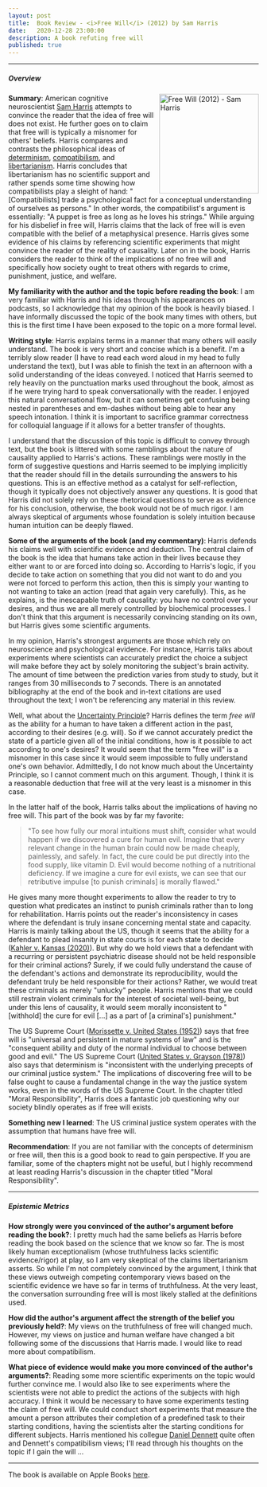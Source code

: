 ```yaml
---
layout: post
title:  Book Review - <i>Free Will</i> (2012) by Sam Harris
date:   2020-12-28 23:00:00
description: A book refuting free will
published: true
---
```


---

##### Overview

<img
  alt="Free Will (2012) - Sam Harris"
  height="200px"
  src="https://images-na.ssl-images-amazon.com/images/I/71M+MkYZA9L.jpg"
  style="float: right; margin-left: 10px;"
  title="Free Will (2012) - Sam Harris">

**Summary**: American cognitive neuroscientist
[Sam Harris](https://en.wikipedia.org/wiki/Sam_Harris)
attempts to convince the reader that the idea of free will does not exist.
He further goes on to claim that free will is typically a misnomer for others'
beliefs.
Harris compares and contrasts the philosophical ideas of
[determinism](https://en.wikipedia.org/wiki/Determinism),
[compatibilism](https://en.wikipedia.org/wiki/Compatibilism),
and [libertarianism](https://en.wikipedia.org/wiki/Libertarianism_(metaphysics)).
Harris concludes that libertarianism has no scientific support and rather spends
some time showing how compatibilists play a sleight of hand:
"[Compatibilists] trade a psychological fact for a conceptual understanding of
ourselves as persons."
In other words, the compatibilist's argument is essentially:
"A puppet is free as long as he loves his strings."
While arguing for his disbelief in free will, Harris claims that the lack of
free will is even compatible with the belief of a
metaphysical presence.
Harris gives some evidence of his claims by referencing scientific experiments
that might convince the reader of the reality of causality.
Later on in the book, Harris considers the reader to think of the implications
of no free will and specifically how society ought to treat others with regards
to crime, punishment, justice, and welfare. 

**My familiarity with the author and the topic before reading the book**: I am
very familiar with Harris and his ideas through his appearances on podcasts, so
I acknowledge that my opinion of the book is heavily biased.
I have informally discussed the topic of the book many times with others, but
this is the first time I have been exposed to the topic on a more formal level. 

**Writing style**: Harris explains terms in a manner that many others will
easily understand.
The book is very short and concise which is a benefit.
I'm a terribly slow reader (I have to read each word aloud in my head to fully
understand the text), but I was able to finish the text in an afternoon
with a solid understanding of the ideas conveyed.
I noticed that Harris seemed to rely heavily on the punctuation marks used
throughout the book, almost as if he were trying hard to speak conversationally
with the reader.
I enjoyed this natural conversational flow, but it can sometimes get confusing
being nested in parentheses and em-dashes without being able to hear any speech
intonation.
I think it is important to sacrifice grammar correctness for colloquial language
if it allows for a better transfer of thoughts. 

I understand that the discussion of this topic is difficult to convey through
text, but the book is littered with some ramblings about the nature of causality
applied to Harris's actions.
These ramblings were mostly in the form of suggestive questions and Harris
seemed to be implying implicitly that the reader should fill in the details
surrounding the answers to his questions.
This is an effective method as a catalyst for self-reflection, though it
typically does not objectively answer any questions.
It is good that Harris did not solely rely on these rhetorical questions to
serve as evidence for his conclusion, otherwise, the book would not be of much
rigor.
I am always skeptical of arguments whose foundation is solely intuition because
human intuition can be deeply flawed.

**Some of the arguments of the book (and my commentary)**: Harris defends his
claims well with scientific evidence and deduction.
The central claim of the book is the idea that humans take action in their lives
because they either want to or are forced into doing so.
According to Harris's logic, if you decide to take action on something that you
did not want to do and you were not forced to perform this action, then this is
simply your wanting to not wanting to take an action
(read that again very carefully).
This, as he explains, is the inescapable truth of causality:
you have no control over your desires, and thus we are all merely controlled by
biochemical processes.
I don't think that this argument is necessarily convincing standing on its own,
but Harris gives some scientific arguments. 

In my opinion, Harris's strongest arguments are those which rely on neuroscience
and psychological evidence.
For instance, Harris talks about experiments where scientists can accurately
predict the choice a subject will make before they act by solely monitoring the
subject's brain activity.
The amount of time between the prediction varies from study to study, but it
ranges from 30 milliseconds to 7 seconds.
There is an annotated bibliography at the end of the book and in-text citations
are used throughout the text;
I won't be referencing any material in this review. 

Well, what about the
[Uncertainty Principle](https://en.wikipedia.org/wiki/Uncertainty_principle)?
Harris defines the term _free will_ as the ability for a human to have taken a
different action in the past, according to their desires (e.g. will).
So if we cannot accurately predict the state of a particle given all of the
initial conditions, how is it possible to act according to one's desires?
It would seem that the term "free will" is a misnomer in this case since it
would seem impossible to fully understand one's own behavior.
Admittedly, I do not know much about the Uncertainty Principle, so I cannot
comment much on this argument.
Though, I think it is a reasonable deduction that free will at the very least is
a misnomer in this case. 

In the latter half of the book, Harris talks about the implications of having no
free will.
This part of the book was by far my favorite: 

> "To see how fully our moral intuitions must shift, consider what would happen
> if we discovered a cure for human evil.
> Imagine that every relevant change in the human brain could now be made
> cheaply, painlessly, and safely.
> In fact, the cure could be put directly into the food supply, like vitamin D.
> Evil would become nothing of a nutritional deficiency.
> If we imagine a cure for evil exists, we can see that our retributive impulse
> [to punish criminals] is morally flawed."


He gives many more thought experiments to allow the reader to try to question
what predicates an instinct to punish criminals rather than to long for
rehabilitation.
Harris points out the reader's inconsistency in cases where the defendant is
truly insane concerning mental state and capacity.
Harris is mainly talking about the US, though it seems that the ability for a
defendant to plead insanity in state courts is for each state to decide
([Kahler v. Kansas (2020)](https://scholar.google.com/scholar_case?case=14781352605474707446)).
But why do we hold views that a defendant with a recurring or persistent
psychiatric disease should not be held responsible for their criminal actions?
Surely, if we could fully understand the cause of the defendant's actions and
demonstrate its reproducibility, would the defendant truly be held responsible
for their actions?
Rather, we would treat these criminals as merely "unlucky" people.
Harris mentions that we could still restrain violent criminals for the interest
of societal well-being, but under this lens of causality, it would seem
morally inconsistent to
"[withhold] the cure for evil [...] as a part of [a criminal's] punishment." 

The US Supreme Court
([Morissette v. United States (1952)](https://scholar.google.com/scholar_case?case=787130527265701764))
says that free will is "universal and persistent in mature
systems of law" and is the "consequent ability and duty of the normal individual
to choose between good and evil."
The US Supreme Court
([United States v. Grayson (1978)](https://scholar.google.com/scholar_case?case=238211167095773011))
also says that determinism is
"inconsistent with the underlying precepts of our criminal justice system."
The implications of discovering free will to be false ought to cause a
fundamental change in the way the justice system works, even in the words of the
US Supreme Court.
In the chapter titled "Moral Responsibility", Harris does a fantastic job
questioning why our society blindly operates as if free will exists.

**Something new I learned**: The US criminal justice system operates with the
assumption that humans have free will. 

**Recommendation**: If you are not familiar with the concepts of determinism
or free will, then this is a good book to read to gain perspective.
If you are familiar, some of the chapters might not be useful,
but I highly recommend at least reading Harris's discussion in the chapter
titled "Moral Responsibility". 

---

##### Epistemic Metrics 

**How strongly were you convinced of the author's argument before reading the
book?**:
I pretty much had the same beliefs as Harris before reading the book based on
the science that we know so far.
The is most likely human exceptionalism
(whose truthfulness lacks scientific evidence/rigor) at play, so I am very
skeptical of the claims libertarianism asserts.
So while I'm not completely convinced by the argument, I think that these views
outweigh competing contemporary views based on the
scientific evidence we have so far in terms of truthfulness. 
At the very least, the conversation surrounding free will is most likely stalled
at the definitions used.

**How did the author's argument affect the strength of the belief you previously
held?**:
My views on the truthfulness of free will changed much.
However, my views on justice and human welfare have changed a bit following some
of the discussions that Harris made. 
I would like to read more about compatibilism.

**What piece of evidence would make you more convinced of the author's
arguments?**:
Reading some more scientific experiments on the topic
would further convince me.
I would also like to see experiments where the scientists were not able to
predict the actions of the subjects with high accuracy.
I think it would be necessary to have some experiments testing the claim of free
will.
We could conduct short experiments that measure the amount a person attributes
their completion of a predefined task to their starting conditions,
having the scientists alter the starting conditions for different subjects.
Harris mentioned his collegue [Daniel Dennett](https://en.wikipedia.org/wiki/Daniel_Dennett)
quite often and Dennett's compatibilism views;
I'll read through his thoughts on the topic if I gain the will ...

---

The book is available on Apple Books
[here](https://books.apple.com/us/book/free-will/id486440389).
